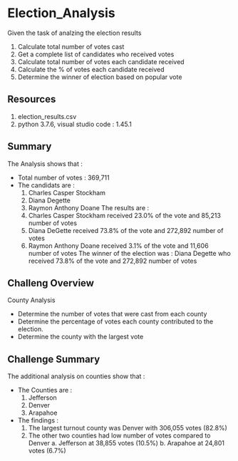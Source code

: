 # Election_Analysis
Given the task of analzing the election results

1. Calculate total number of votes cast
2. Get a complete list of candidates who received votes
3. Calculate total number of votes each candidate received
4. Calculate the % of votes each candidate received
5. Determine the winner of election based on popular vote

## Resources
1. election_results.csv
2. python 3.7.6, visual studio code : 1.45.1

## Summary
The Analysis shows that :
- Total number of votes  : 369,711
- The candidats are :
  1. Charles Casper Stockham
  2. Diana Degette
  3. Raymon Anthony Doane
 The results are :
  1.  Charles Casper Stockham received 23.0% of the vote and 85,213 number of votes
  2.  Diana DeGette received 73.8% of the vote and 272,892 number of votes
  3.  Raymon Anthony Doane received 3.1% of the vote and 11,606 number of votes
 The winner of the election was :
  Diana Degette who received 73.8% of the vote and 272,892 number of votes
  
## Challeng Overview
County Analysis
 - Determine the number of votes that were cast from each county 
 - Determine the percentage of votes each county contributed to the election.
 - Determine the county with the largest vote
 
## Challenge Summary
The additional analysis on counties show that :
- The Counties are :
  1. Jefferson
  2. Denver
  3. Arapahoe
- The findings :
  1. The largest turnout county was Denver with 306,055 votes (82.8%)
  2. The other two counties had low number of votes compared to Denver
    a. Jefferson at 38,855 votes (10.5%)
    b. Arapahoe at 24,801 votes (6.7%)


